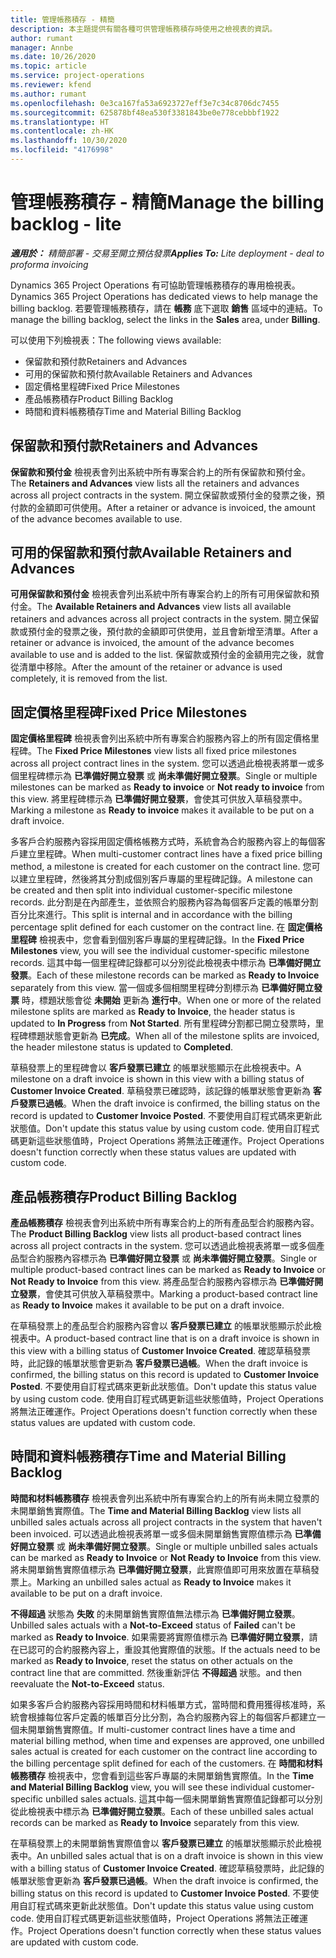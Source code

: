 ```yaml
---
title: 管理帳務積存 - 精簡
description: 本主題提供有關各種可供管理帳務積存時使用之檢視表的資訊。
author: rumant
manager: Annbe
ms.date: 10/26/2020
ms.topic: article
ms.service: project-operations
ms.reviewer: kfend
ms.author: rumant
ms.openlocfilehash: 0e3ca167fa53a6923727eff3e7c34c8706dc7455
ms.sourcegitcommit: 625878bf48ea530f3381843be0e778cebbbf1922
ms.translationtype: HT
ms.contentlocale: zh-HK
ms.lasthandoff: 10/30/2020
ms.locfileid: "4176998"
---
```

# <a name="manage-the-billing-backlog---lite"></a><span data-ttu-id="93111-103">管理帳務積存 - 精簡</span><span class="sxs-lookup"><span data-stu-id="93111-103">Manage the billing backlog - lite</span></span>

<span data-ttu-id="93111-104">_**適用於：** 精簡部署 - 交易至開立預估發票_</span><span class="sxs-lookup"><span data-stu-id="93111-104">_**Applies To:** Lite deployment - deal to proforma invoicing_</span></span>

<span data-ttu-id="93111-105">Dynamics 365 Project Operations 有可協助管理帳務積存的專用檢視表。</span><span class="sxs-lookup"><span data-stu-id="93111-105">Dynamics 365 Project Operations has dedicated views to help manage the billing backlog.</span></span> <span data-ttu-id="93111-106">若要管理帳務積存，請在 **帳務** 底下選取 **銷售** 區域中的連結。</span><span class="sxs-lookup"><span data-stu-id="93111-106">To manage the billing backlog, select the links in the **Sales** area, under **Billing**.</span></span> 

<span data-ttu-id="93111-107">可以使用下列檢視表：</span><span class="sxs-lookup"><span data-stu-id="93111-107">The following views available:</span></span>

- <span data-ttu-id="93111-108">保留款和預付款</span><span class="sxs-lookup"><span data-stu-id="93111-108">Retainers and Advances</span></span>
- <span data-ttu-id="93111-109">可用的保留款和預付款</span><span class="sxs-lookup"><span data-stu-id="93111-109">Available Retainers and Advances</span></span>
- <span data-ttu-id="93111-110">固定價格里程碑</span><span class="sxs-lookup"><span data-stu-id="93111-110">Fixed Price Milestones</span></span>
- <span data-ttu-id="93111-111">產品帳務積存</span><span class="sxs-lookup"><span data-stu-id="93111-111">Product Billing Backlog</span></span>
- <span data-ttu-id="93111-112">時間和資料帳務積存</span><span class="sxs-lookup"><span data-stu-id="93111-112">Time and Material Billing Backlog</span></span>

## <a name="retainers-and-advances"></a><span data-ttu-id="93111-113">保留款和預付款</span><span class="sxs-lookup"><span data-stu-id="93111-113">Retainers and Advances</span></span>

<span data-ttu-id="93111-114">**保留款和預付金** 檢視表會列出系統中所有專案合約上的所有保留款和預付金。</span><span class="sxs-lookup"><span data-stu-id="93111-114">The **Retainers and Advances** view lists all the retainers and advances across all project contracts in the system.</span></span> <span data-ttu-id="93111-115">開立保留款或預付金的發票之後，預付款的金額即可供使用。</span><span class="sxs-lookup"><span data-stu-id="93111-115">After a retainer or advance is invoiced, the amount of the advance becomes available to use.</span></span>

## <a name="available-retainers-and-advances"></a><span data-ttu-id="93111-116">可用的保留款和預付款</span><span class="sxs-lookup"><span data-stu-id="93111-116">Available Retainers and Advances</span></span>

<span data-ttu-id="93111-117">**可用保留款和預付金** 檢視表會列出系統中所有專案合約上的所有可用保留款和預付金。</span><span class="sxs-lookup"><span data-stu-id="93111-117">The **Available Retainers and Advances** view lists all available retainers and advances across all project contracts in the system.</span></span> <span data-ttu-id="93111-118">開立保留款或預付金的發票之後，預付款的金額即可供使用，並且會新增至清單。</span><span class="sxs-lookup"><span data-stu-id="93111-118">After a retainer or advance is invoiced, the amount of the advance becomes available to use and is added to the list.</span></span> <span data-ttu-id="93111-119">保留款或預付金的金額用完之後，就會從清單中移除。</span><span class="sxs-lookup"><span data-stu-id="93111-119">After the amount of the retainer or advance is used completely, it is removed from the list.</span></span>

## <a name="fixed-price-milestones"></a><span data-ttu-id="93111-120">固定價格里程碑</span><span class="sxs-lookup"><span data-stu-id="93111-120">Fixed Price Milestones</span></span>

<span data-ttu-id="93111-121">**固定價格里程碑** 檢視表會列出系統中所有專案合約服務內容上的所有固定價格里程碑。</span><span class="sxs-lookup"><span data-stu-id="93111-121">The **Fixed Price Milestones** view lists all fixed price milestones across all project contract lines in the system.</span></span> <span data-ttu-id="93111-122">您可以透過此檢視表將單一或多個里程碑標示為 **已準備好開立發票** 或 **尚未準備好開立發票**。</span><span class="sxs-lookup"><span data-stu-id="93111-122">Single or multiple milestones can be marked as **Ready to invoice** or **Not ready to invoice** from this view.</span></span> <span data-ttu-id="93111-123">將里程碑標示為 **已準備好開立發票**，會使其可供放入草稿發票中。</span><span class="sxs-lookup"><span data-stu-id="93111-123">Marking a milestone as **Ready to invoice** makes it available to be put on a draft invoice.</span></span>

<span data-ttu-id="93111-124">多客戶合約服務內容採用固定價格帳務方式時，系統會為合約服務內容上的每個客戶建立里程碑。</span><span class="sxs-lookup"><span data-stu-id="93111-124">When multi-customer contract lines have a fixed price billing method, a milestone is created for each customer on the contract line.</span></span> <span data-ttu-id="93111-125">您可以建立里程碑，然後將其分割成個別客戶專屬的里程碑記錄。</span><span class="sxs-lookup"><span data-stu-id="93111-125">A milestone can be created and then split into individual customer-specific milestone records.</span></span> <span data-ttu-id="93111-126">此分割是在內部產生，並依照合約服務內容為每個客戶定義的帳單分割百分比來進行。</span><span class="sxs-lookup"><span data-stu-id="93111-126">This split is internal and in accordance with the billing percentage split defined for each customer on the contract line.</span></span> <span data-ttu-id="93111-127">在 **固定價格里程碑** 檢視表中，您會看到個別客戶專屬的里程碑記錄。</span><span class="sxs-lookup"><span data-stu-id="93111-127">In the **Fixed Price Milestones** view, you will see the individual customer-specific milestone records.</span></span> <span data-ttu-id="93111-128">這其中每一個里程碑記錄都可以分別從此檢視表中標示為 **已準備好開立發票**。</span><span class="sxs-lookup"><span data-stu-id="93111-128">Each of these milestone records can be marked as **Ready to Invoice** separately from this view.</span></span> <span data-ttu-id="93111-129">當一個或多個相關里程碑分割標示為 **已準備好開立發票** 時，標題狀態會從 **未開始** 更新為 **進行中**。</span><span class="sxs-lookup"><span data-stu-id="93111-129">When one or more of the related milestone splits are marked as **Ready to Invoice**, the header status is updated to **In Progress** from **Not Started**.</span></span> <span data-ttu-id="93111-130">所有里程碑分割都已開立發票時，里程碑標題狀態會更新為 **已完成**。</span><span class="sxs-lookup"><span data-stu-id="93111-130">When all of the milestone splits are invoiced, the header milestone status is updated to **Completed**.</span></span>

<span data-ttu-id="93111-131">草稿發票上的里程碑會以 **客戶發票已建立** 的帳單狀態顯示在此檢視表中。</span><span class="sxs-lookup"><span data-stu-id="93111-131">A milestone on a draft invoice is shown in this view with a billing status of **Customer Invoice Created**.</span></span> <span data-ttu-id="93111-132">草稿發票已確認時，該記錄的帳單狀態會更新為 **客戶發票已過帳**。</span><span class="sxs-lookup"><span data-stu-id="93111-132">When the draft invoice is confirmed, the billing status on the record is updated to **Customer Invoice Posted**.</span></span> <span data-ttu-id="93111-133">不要使用自訂程式碼來更新此狀態值。</span><span class="sxs-lookup"><span data-stu-id="93111-133">Don't update this status value by using custom code.</span></span> <span data-ttu-id="93111-134">使用自訂程式碼更新這些狀態值時，Project Operations 將無法正確運作。</span><span class="sxs-lookup"><span data-stu-id="93111-134">Project Operations doesn't function correctly when these status values are updated with custom code.</span></span>

## <a name="product-billing-backlog"></a><span data-ttu-id="93111-135">產品帳務積存</span><span class="sxs-lookup"><span data-stu-id="93111-135">Product Billing Backlog</span></span>

<span data-ttu-id="93111-136">**產品帳務積存** 檢視表會列出系統中所有專案合約上的所有產品型合約服務內容。</span><span class="sxs-lookup"><span data-stu-id="93111-136">The **Product Billing Backlog** view lists all product-based contract lines across all project contracts in the system.</span></span> <span data-ttu-id="93111-137">您可以透過此檢視表將單一或多個產品型合約服務內容標示為 **已準備好開立發票** 或 **尚未準備好開立發票**。</span><span class="sxs-lookup"><span data-stu-id="93111-137">Single or multiple product-based contract lines can be marked as **Ready to Invoice** or **Not Ready to Invoice** from this view.</span></span> <span data-ttu-id="93111-138">將產品型合約服務內容標示為 **已準備好開立發票**，會使其可供放入草稿發票中。</span><span class="sxs-lookup"><span data-stu-id="93111-138">Marking a product-based contract line as **Ready to Invoice** makes it available to be put on a draft invoice.</span></span>

<span data-ttu-id="93111-139">在草稿發票上的產品型合約服務內容會以 **客戶發票已建立** 的帳單狀態顯示於此檢視表中。</span><span class="sxs-lookup"><span data-stu-id="93111-139">A product-based contract line that is on a draft invoice is shown in this view with a billing status of **Customer Invoice Created**.</span></span> <span data-ttu-id="93111-140">確認草稿發票時，此記錄的帳單狀態會更新為 **客戶發票已過帳**。</span><span class="sxs-lookup"><span data-stu-id="93111-140">When the draft invoice is confirmed, the billing status on this record is updated to **Customer Invoice Posted**.</span></span> <span data-ttu-id="93111-141">不要使用自訂程式碼來更新此狀態值。</span><span class="sxs-lookup"><span data-stu-id="93111-141">Don't update this status value by using custom code.</span></span> <span data-ttu-id="93111-142">使用自訂程式碼更新這些狀態值時，Project Operations 將無法正確運作。</span><span class="sxs-lookup"><span data-stu-id="93111-142">Project Operations doesn't function correctly when these status values are updated with custom code.</span></span>

## <a name="time-and-material-billing-backlog"></a><span data-ttu-id="93111-143">時間和資料帳務積存</span><span class="sxs-lookup"><span data-stu-id="93111-143">Time and Material Billing Backlog</span></span>

<span data-ttu-id="93111-144">**時間和材料帳務積存** 檢視表會列出系統中所有專案合約上的所有尚未開立發票的未開單銷售實際值。</span><span class="sxs-lookup"><span data-stu-id="93111-144">The **Time and Material Billing Backlog** view lists all unbilled sales actuals across all project contracts in the system that haven't been invoiced.</span></span> <span data-ttu-id="93111-145">可以透過此檢視表將單一或多個未開單銷售實際值標示為 **已準備好開立發票** 或 **尚未準備好開立發票**。</span><span class="sxs-lookup"><span data-stu-id="93111-145">Single or multiple unbilled sales actuals can be marked as **Ready to Invoice** or **Not Ready to Invoice** from this view.</span></span> <span data-ttu-id="93111-146">將未開單銷售實際值標示為 **已準備好開立發票**，此實際值即可用來放置在草稿發票上。</span><span class="sxs-lookup"><span data-stu-id="93111-146">Marking an unbilled sales actual as **Ready to Invoice** makes it available to be put on a draft invoice.</span></span>

<span data-ttu-id="93111-147">**不得超過** 狀態為 **失敗** 的未開單銷售實際值無法標示為 **已準備好開立發票**。</span><span class="sxs-lookup"><span data-stu-id="93111-147">Unbilled sales actuals with a **Not-to-Exceed** status of **Failed** can't be marked as **Ready to Invoice**.</span></span> <span data-ttu-id="93111-148">如果需要將實際值標示為 **已準備好開立發票**，請在已認可的合約服務內容上，重設其他實際值的狀態。</span><span class="sxs-lookup"><span data-stu-id="93111-148">If the actuals need to be marked as **Ready to Invoice**, reset the status on other actuals on the contract line that are committed.</span></span> <span data-ttu-id="93111-149">然後重新評估 **不得超過** 狀態。</span><span class="sxs-lookup"><span data-stu-id="93111-149">and then reevaluate the **Not-to-Exceed** status.</span></span>

<span data-ttu-id="93111-150">如果多客戶合約服務內容採用時間和材料帳單方式，當時間和費用獲得核准時，系統會根據每位客戶定義的帳單百分比分割，為合約服務內容上的每個客戶都建立一個未開單銷售實際值。</span><span class="sxs-lookup"><span data-stu-id="93111-150">If multi-customer contract lines have a time and material billing method, when time and expenses are approved, one unbilled sales actual is created for each customer on the contract line according to the billing percentage split defined for each of the customers.</span></span> <span data-ttu-id="93111-151">在 **時間和材料帳務積存** 檢視表中，您會看到這些客戶專屬的未開單銷售實際值。</span><span class="sxs-lookup"><span data-stu-id="93111-151">In the **Time and Material Billing Backlog** view, you will see these individual customer-specific unbilled sales actuals.</span></span> <span data-ttu-id="93111-152">這其中每一個未開單銷售實際值記錄都可以分別從此檢視表中標示為 **已準備好開立發票**。</span><span class="sxs-lookup"><span data-stu-id="93111-152">Each of these unbilled sales actual records can be marked as **Ready to Invoice** separately from this view.</span></span>

<span data-ttu-id="93111-153">在草稿發票上的未開單銷售實際值會以 **客戶發票已建立** 的帳單狀態顯示於此檢視表中。</span><span class="sxs-lookup"><span data-stu-id="93111-153">An unbilled sales actual that is on a draft invoice is shown in this view with a billing status of **Customer Invoice Created**.</span></span> <span data-ttu-id="93111-154">確認草稿發票時，此記錄的帳單狀態會更新為 **客戶發票已過帳**。</span><span class="sxs-lookup"><span data-stu-id="93111-154">When the draft invoice is confirmed, the billing status on this record is updated to **Customer Invoice Posted**.</span></span> <span data-ttu-id="93111-155">不要使用自訂程式碼來更新此狀態值。</span><span class="sxs-lookup"><span data-stu-id="93111-155">Don't update this status value using custom code.</span></span> <span data-ttu-id="93111-156">使用自訂程式碼更新這些狀態值時，Project Operations 將無法正確運作。</span><span class="sxs-lookup"><span data-stu-id="93111-156">Project Operations doesn't function correctly when these status values are updated with custom code.</span></span>
